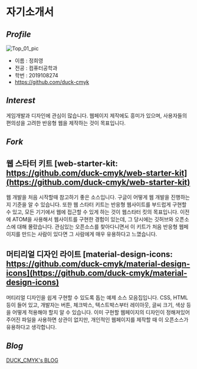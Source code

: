 # 자기소개서

## _Profile_
![Top_01_pic](https://user-images.githubusercontent.com/53973628/115848540-f0df9e00-a45e-11eb-89b1-fb247ec59ba5.gif)
* 이름 : 정희영
* 전공 : 컴퓨터공학과
* 학번 : 2019108274
* https://github.com/duck-cmyk

## _Interest_
게임개발과 디자인에 관심이 많습니다. 웹페이지 제작에도 흥미가 있으며, 사용자들의 편의성을 고려한 반응형 웹을 제작하는 것이 목표입니다.

## _Fork_
## 웹 스타터 키트 [web-starter-kit: https://github.com/duck-cmyk/web-starter-kit](https://github.com/duck-cmyk/web-starter-kit)

웹 개발을 처음 시작할때 참고하기 좋은 소스입니다. 구글이 어떻게 웹 개발을 진행하는지 기준을 알 수 있습니다.
또한 웹 스타터 키트는 반응형 웹사이트를 부드럽게 구현할 수 있고, 모든 기기에서 웹에 접근할 수 있게 하는 것이 웹스타터 킷의 목표입니다.
이전에 ATOM을 사용해서 웹사이트를 구현한 경험이 있는데, 그 당시에는 깃허브와 오픈소스에 대해 몰랐습니다.
관심있는 오픈소스를 찾아다니면서 이 키트가 처음 반응형 웹페이지를 만드는 사람이 있다면 그 사람에게 매우 유용하다고 느꼈습니다.

## 머티리얼 디자인 라이트 [material-design-icons: https://github.com/duck-cmyk/material-design-icons](https://github.com/duck-cmyk/material-design-icons)

머티리얼 디자인을 쉽게 구현할 수 있도록 돕는 예제 소스 모음집입니다. CSS, HTML 등이 들어 있고,
개발자는 버튼, 체크박스, 텍스트박스부터 레이아웃, 글씨 크기, 색상 등을 어떻게 적용해야 할지 알 수 있습니다.
이미 구현할 웹페이지의 디자인이 정해져있어 주어진 파일을 사용하면 상관이 없지만, 개인적인 웹페이지를 제작할 때
이 오픈소스가 유용하다고 생각합니다.

## _Blog_
[DUCK_CMYK's BLOG](https://duck-cmyk.github.io/)
